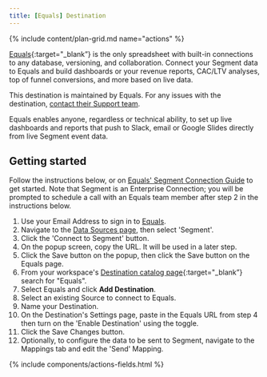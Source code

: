 ```yaml
---
title: [Equals] Destination
---
```


{% include content/plan-grid.md name="actions" %}

[Equals](https://yourintegration.com/?utm_source=segmentio&utm_medium=docs&utm_campaign=partners){:target="_blank”} is the only spreadsheet with built-in connections to any database, versioning, and collaboration. Connect your Segment data to Equals and build dashboards or your revenue reports, CAC/LTV analyses, top of funnel conversions, and more based on live data. 

This destination is maintained by Equals. For any issues with the destination, [contact their Support team](mailto:help@equals.com).

Equals enables anyone, regardless or technical ability, to set up live dashboards and reports that push to Slack, email or Google Slides directly from live Segment event data.  

## Getting started

Follow the instructions below, or on [Equals' Segment Connection Guide](https://help.equals.com/en/articles/8688872-segment-connection-guide) to get started. 
Note that Segment is an Enterprise Connection; you will be prompted to schedule a call with an Equals team member after step 2 in the instructions below. 

1. Use your Email Address to sign in to [Equals](https://go.equals.com). 
2. Navigate to the [Data Sources page](https://go.equals.com/datasources/new), then select 'Segment'.
3. Click the 'Connect to Segment' button. 
4. On the popup screen, copy the URL. It will be used in a later step.  
5. Click the Save button on the popup, then click the Save button on the Equals page. 
6. From your workspace's [Destination catalog page](https://app.segment.com/goto-my-workspace/destinations/catalog){:target="_blank”} search for "Equals".
7. Select Equals and click **Add Destination**.
8. Select an existing Source to connect to Equals.
9. Name your Destination. 
10. On the Destination's Settings page, paste in the Equals URL from step 4 then turn on the 'Enable Destination' using the toggle. 
11. Click the Save Changes button.
12. Optionally, to configure the data to be sent to Segment, navigate to the Mappings tab and edit the 'Send' Mapping. 

{% include components/actions-fields.html %}